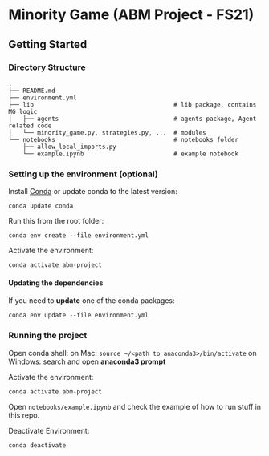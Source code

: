# Minority Game (ABM Project - FS21)

## Getting Started

### Directory Structure

```
.
├── README.md
├── environment.yml
├── lib                                       # lib package, contains MG logic
│   ├── agents                                # agents package, Agent related code
│   └── minority_game.py, strategies.py, ...  # modules
└── notebooks                                 # notebooks folder
    ├── allow_local_imports.py
    └── example.ipynb                         # example notebook
```

### Setting up the environment (optional)
Install [Conda](https://docs.conda.io/projects/conda/en/latest/user-guide/install/index.html) or update conda to the latest version:

`conda update conda`

Run this from the root folder:

`conda env create --file environment.yml`

Activate the environment:

`conda activate abm-project`

#### Updating the dependencies
If you need to **update** one of the conda packages:

`conda env update --file environment.yml`

### Running the project

Open conda shell: 
on Mac: `source ~/<path to anaconda3>/bin/activate`
on Windows: search and open **anaconda3 prompt**

Activate the environment:

`conda activate abm-project`

Open `notebooks/example.ipynb` and check the example of how to run stuff in this repo.

Deactivate Environment:

`conda deactivate`
